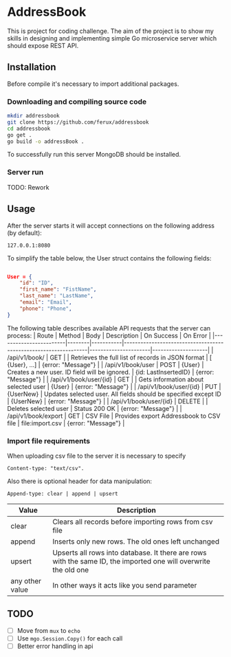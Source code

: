 # AddressBook

This is project for coding challenge.
The aim of the project is to show my skills in designing and implementing simple Go microservice server which should expose REST API.

## Installation

Before compile it's necessary to import additional packages.

### Downloading and compiling source code

```bash
mkdir addressbook
git clone https://github.com/ferux/addressbook
cd addressbook
go get .
go build -o addressBook .
```

To successfully run this server MongoDB should be installed.

### Server run

TODO: Rework

## Usage

After the server starts it will accept connections on the following address (by default):

```127.0.0.1:8080```

To simplify the table below, the User struct contains the following fields:

```JSON

User = {
    "id": "ID",
    "first_name": "FistName",
    "last_name": "LastName",
    "email": "Email",
    "phone": "Phone",
}

```

The following table describes available API requests that the server can process:
| Route                  | Method | Body      | Description                                                     | On Success           | On Error           |
|------------------------|--------|-----------|-----------------------------------------------------------------|----------------------|--------------------|
| /api/v1/book/          | GET    |           | Retrieves the full list of records in JSON format               | [ {User}, ...]       | {error: "Message"} |
| /api/v1/book/user      | POST   | {User}    | Creates a new user. ID field will be ignored.                   | {id: LastInsertedID} | {error: "Message"} |
| /api/v1/book/user/{id} | GET    |           | Gets information about selected user                            | {User}               | {error: "Message"} |
| /api/v1/book/user/{id} | PUT    | {UserNew} | Updates selected user. All fields should be specified except ID | {UserNew}            | {error: "Message"} |
| /api/v1/book/user/{id} | DELETE |           | Deletes selected user                                           | Status 200 OK        | {error: "Message"} |
| /api/v1/book/export    | GET    | CSV File  | Provides export Addressbook to CSV file                         | file:import.csv      | {error: "Message"} |

### Import file requirements

When uploading csv file to the server it is necessary to specify  

```Content-type: "text/csv".```  

Also there is optional header for data manipulation:  

```Append-type: clear | append | upsert```  

| Value           | Description                                                                                                     |
|-----------------|-----------------------------------------------------------------------------------------------------------------|
| clear           | Clears all records before importing rows from csv file                                                          |
| append          | Inserts only new rows. The old ones left unchanged                                                              |
| upsert          | Upserts all rows into database. It there are rows with the same ID, the imported one will overwrite the old one |
| any other value | In other ways it acts like you send <upsert> parameter                                                          |

## TODO

- [ ] Move from `mux` to `echo`
- [ ] Use `mgo.Session.Copy()` for each call
- [ ] Better error handling in api
